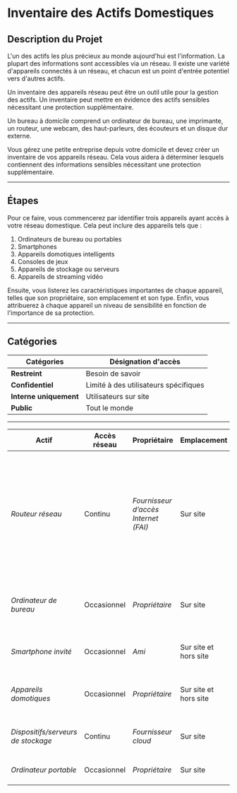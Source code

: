 # Inventaire des Actifs Domestiques

## Description du Projet
L'un des actifs les plus précieux au monde aujourd'hui est l'information. La plupart des informations sont accessibles via un réseau. Il existe une variété d'appareils connectés à un réseau, et chacun est un point d'entrée potentiel vers d'autres actifs.

Un inventaire des appareils réseau peut être un outil utile pour la gestion des actifs. Un inventaire peut mettre en évidence des actifs sensibles nécessitant une protection supplémentaire.

Un bureau à domicile comprend un ordinateur de bureau, une imprimante, un routeur, une webcam, des haut-parleurs, des écouteurs et un disque dur externe.

Vous gérez une petite entreprise depuis votre domicile et devez créer un inventaire de vos appareils réseau. Cela vous aidera à déterminer lesquels contiennent des informations sensibles nécessitant une protection supplémentaire.

---

## Étapes
Pour ce faire, vous commencerez par identifier trois appareils ayant accès à votre réseau domestique. Cela peut inclure des appareils tels que :

1. Ordinateurs de bureau ou portables
2. Smartphones
3. Appareils domotiques intelligents
4. Consoles de jeux
5. Appareils de stockage ou serveurs
6. Appareils de streaming vidéo

Ensuite, vous listerez les caractéristiques importantes de chaque appareil, telles que son propriétaire, son emplacement et son type. Enfin, vous attribuerez à chaque appareil un niveau de sensibilité en fonction de l'importance de sa protection.

---

## Catégories

| **Catégories**         | **Désignation d'accès**                  |
|-------------------------|------------------------------------------|
| **Restreint**           | Besoin de savoir                        |
| **Confidentiel**        | Limité à des utilisateurs spécifiques    |
| **Interne uniquement**  | Utilisateurs sur site                   |
| **Public**              | Tout le monde                           |

---


| Actif                 | Accès réseau  | Propriétaire                 | Emplacement           | Notes                                                                 | Sensibilité  |
|-----------------------|---------------|-----------------------------|-----------------------|-----------------------------------------------------------------------|-------------|
| *Routeur réseau*      | Continu       | *Fournisseur d’accès Internet (FAI)* | Sur site              | Dispose d’une connexion 2,4 GHz et 5 GHz. Tous les appareils du réseau domestique se connectent à la fréquence 5 GHz. | Confidentiel |
| *Ordinateur de bureau*| Occasionnel   | *Propriétaire*               | Sur site              | Contient des informations privées, comme des photos.                 | Restreint    |
| *Smartphone invité*   | Occasionnel   | *Ami*                       | Sur site et hors site | Se connecte à mon réseau domestique.                                 | Usage interne|
| *Appareils domotiques*  | Occasionnel   | *Propriétaire*                | Sur site et hors site | Se connectent à mon réseau domestique.                               | Usage interne|
| *Dispositifs/serveurs de stockage* | Continu       | *Fournisseur cloud*           | Sur site              | Contient la base de données de mes projets.                         | Confidentiel |
| *Ordinateur portable*   | Occasionnel   | *Propriétaire*                | Sur site              | Contient des fichiers de travail.                                   | Restreint    |
